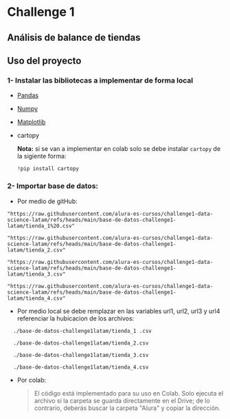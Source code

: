# Challenge 1 
## Análisis de balance de tiendas


## Uso del proyecto

### 1- Instalar las bibliotecas a implementar de forma local
- [Pandas](https://pandas.pydata.org/docs/getting_started/install.html)
- [Numpy](https://numpy.org/install/)
- [Matplotlib](https://matplotlib.org/stable/install/index.html)
- cartopy

  **Nota:** si se van a implementar en colab solo se debe instalar `cartopy` de la sigiente forma:
  ```  
  !pip install cartopy
  ```

### 2- Importar base de datos:

-  Por medio de gitHub:
 ```
"https://raw.githubusercontent.com/alura-es-cursos/challenge1-data-science-latam/refs/heads/main/base-de-datos-challenge1-latam/tienda_1%20.csv"
```
```
"https://raw.githubusercontent.com/alura-es-cursos/challenge1-data-science-latam/refs/heads/main/base-de-datos-challenge1-latam/tienda_2.csv"
```
```
"https://raw.githubusercontent.com/alura-es-cursos/challenge1-data-science-latam/refs/heads/main/base-de-datos-challenge1-latam/tienda_3.csv"
```
```
"https://raw.githubusercontent.com/alura-es-cursos/challenge1-data-science-latam/refs/heads/main/base-de-datos-challenge1-latam/tienda_4.csv"
```

- Por medio local
  se debe remplazar en las variables url1, url2, url3 y url4
  referenciar la hubicacion de los archivos:
```
  ./base-de-datos-challenge1latam/tienda_1 .csv
```
```
  ./base-de-datos-challenge1latam/tienda_2.csv
```
```
  ./base-de-datos-challenge1latam/tienda_3.csv
```
```
  ./base-de-datos-challenge1latam/tienda_4.csv
```

- Por colab:
  > El código está implementado para su uso en Colab. Solo ejecuta el archivo si la carpeta se guarda directamente en el Drive; de lo contrario, deberás buscar la carpeta "Alura" y copiar la dirección.

